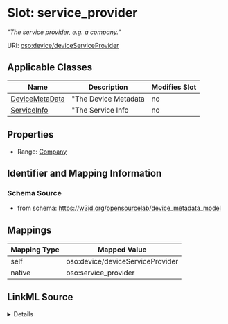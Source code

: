 

# Slot: service_provider


_"The service provider, e.g. a company."_





URI: [oso:device/deviceServiceProvider](http://w3id.org/oso/device/deviceServiceProvider)



<!-- no inheritance hierarchy -->





## Applicable Classes

| Name | Description | Modifies Slot |
| --- | --- | --- |
| [DeviceMetaData](DeviceMetaData.md) | "The Device Metadata |  no  |
| [ServiceInfo](ServiceInfo.md) | "The Service Info |  no  |







## Properties

* Range: [Company](Company.md)





## Identifier and Mapping Information







### Schema Source


* from schema: https://w3id.org/opensourcelab/device_metadata_model




## Mappings

| Mapping Type | Mapped Value |
| ---  | ---  |
| self | oso:device/deviceServiceProvider |
| native | oso:service_provider |




## LinkML Source

<details>
```yaml
name: service_provider
description: '"The service provider, e.g. a company."'
from_schema: https://w3id.org/opensourcelab/device_metadata_model
rank: 1000
slot_uri: oso:device/deviceServiceProvider
alias: service_provider
domain_of:
- DeviceMetaData
- ServiceInfo
range: Company
required: false

```
</details>